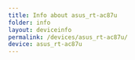 ```yaml
---
title: Info about asus_rt-ac87u
folder: info
layout: deviceinfo
permalink: /devices/asus_rt-ac87u/
device: asus_rt-ac87u
---
```

